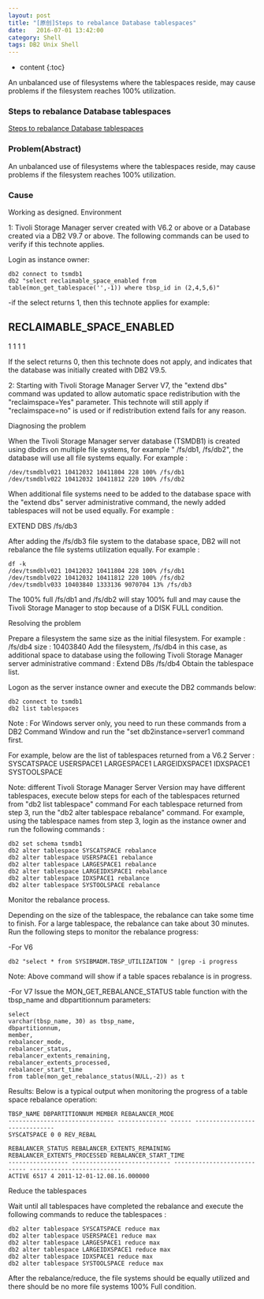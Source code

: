 ```yaml
---
layout: post
title: "[原创]Steps to rebalance Database tablespaces"
date:   2016-07-01 13:42:00
category: Shell
tags: DB2 Unix Shell
---
```


* content
{:toc}

An unbalanced use of filesystems where the tablespaces reside, may cause problems if the filesystem reaches 100% utilization. 






### Steps to rebalance Database tablespaces

[Steps to rebalance Database tablespaces](http://www-01.ibm.com/support/docview.wss?uid=swg21611157)

### Problem(Abstract)

An unbalanced use of filesystems where the tablespaces reside, may cause problems if the filesystem reaches 100% utilization. 

### Cause

Working as designed.
Environment

1: Tivoli Storage Manager server created with V6.2 or above or a Database created via a DB2 V9.7 or above. The following commands can be used to verify if this technote applies.

Login as instance owner:

	db2 connect to tsmdb1
	db2 "select reclaimable_space_enabled from table(mon_get_tablespace('',-1)) where tbsp_id in (2,4,5,6)"

-if the select returns 1, then this technote applies
for example:

RECLAIMABLE_SPACE_ENABLED
-------------------------
1
1
1
1

If the select returns 0, then this technote does not apply, and indicates that the database was initially created with DB2 V9.5.

2: Starting with Tivoli Storage Manager Server V7, the "extend dbs" command was updated to allow automatic space redistribution with the "reclaimspace=Yes" parameter. This technote will still apply if "reclaimspace=no" is used or if redistribution extend fails for any reason.

Diagnosing the problem

When the Tivoli Storage Manager server database (TSMDB1) is created using dbdirs on multiple file systems, for example " /fs/db1, /fs/db2", the database will use all file systems equally. For example :


	/dev/tsmdblv021 10412032 10411804 228 100% /fs/db1
	/dev/tsmdblv022 10412032 10411812 220 100% /fs/db2

When additional file systems need to be added to the database space with the "extend dbs" server administrative command, the newly added tablespaces will not be used equally. For example :

EXTEND DBS /fs/db3

After adding the /fs/db3 file system to the database space, DB2 will not rebalance the file systems utilization equally. For example :

	df -k
	/dev/tsmdblv021 10412032 10411804 228 100% /fs/db1
	/dev/tsmdblv022 10412032 10411812 220 100% /fs/db2
	/dev/tsmdblv033 10403840 1333136 9070704 13% /fs/db3

The 100% full /fs/db1 and /fs/db2 will stay 100% full and may cause the Tivoli Storage Manager to stop because of a DISK FULL condition.

Resolving the problem

Prepare a filesystem the same size as the initial filesystem. For example : /fs/db4 size : 10403840
Add the filesystem, /fs/db4 in this case, as additional space to database using the following Tivoli Storage Manager server administrative command :
Extend DBs /fs/db4
Obtain the tablespace list.

Logon as the server instance owner and execute the DB2 commands below:

	db2 connect to tsmdb1
	db2 list tablespaces

Note :
For Windows server only, you need to run these commands from a DB2 Command Window and run the "set db2instance=server1 command first.

For example, below are the list of tablespaces returned from a V6.2 Server :
	SYSCATSPACE
	USERSPACE1
	LARGESPACE1
	LARGEIDXSPACE1
	IDXSPACE1
	SYSTOOLSPACE

Note: different Tivoli Storage Manager Server Version may have different tablespaces, execute below steps for each of the tablespaces returned from "db2 list tablespace" command
For each tablespace returned from step 3, run the "db2 alter tablespace <name> rebalance" command. For example, using the tablespace names from step 3, login as the instance owner and run the following commands :

	db2 set schema tsmdb1
	db2 alter tablespace SYSCATSPACE rebalance
	db2 alter tablespace USERSPACE1 rebalance
	db2 alter tablespace LARGESPACE1 rebalance
	db2 alter tablespace LARGEIDXSPACE1 rebalance
	db2 alter tablespace IDXSPACE1 rebalance
	db2 alter tablespace SYSTOOLSPACE rebalance

Monitor the rebalance process.

Depending on the size of the tablespace, the rebalance can take some time to finish. For a large tablespace, the rebalance can take about 30 minutes. Run the following steps to monitor the rebalance progress:

-For V6

	db2 "select * from SYSIBMADM.TBSP_UTILIZATION " |grep -i progress

Note:
Above command will show if a table spaces rebalance is in progress.

-For V7
Issue the MON_GET_REBALANCE_STATUS table function with the tbsp_name and dbpartitionnum parameters:

	select
	varchar(tbsp_name, 30) as tbsp_name,
	dbpartitionnum,
	member,
	rebalancer_mode,
	rebalancer_status,
	rebalancer_extents_remaining,
	rebalancer_extents_processed,
	rebalancer_start_time
	from table(mon_get_rebalance_status(NULL,-2)) as t

Results:
Below is a typical output when monitoring the progress of a table space rebalance operation:

	TBSP_NAME DBPARTITIONNUM MEMBER REBALANCER_MODE
	------------------------------ -------------- ------ ------------------------------
	SYSCATSPACE 0 0 REV_REBAL

	REBALANCER_STATUS REBALANCER_EXTENTS_REMAINING REBALANCER_EXTENTS_PROCESSED REBALANCER_START_TIME
	----------------- ---------------------------- ---------------------------- --------------------------
	ACTIVE 6517 4 2011-12-01-12.08.16.000000

Reduce the tablespaces

Wait until all tablespaces have completed the rebalance and execute the following commands to reduce the tablespaces :

	db2 alter tablespace SYSCATSPACE reduce max
	db2 alter tablespace USERSPACE1 reduce max
	db2 alter tablespace LARGESPACE1 reduce max
	db2 alter tablespace LARGEIDXSPACE1 reduce max
	db2 alter tablespace IDXSPACE1 reduce max
	db2 alter tablespace SYSTOOLSPACE reduce max

After the rebalance/reduce, the file systems should be equally utilized and there should be no more file systems 100% Full condition.


